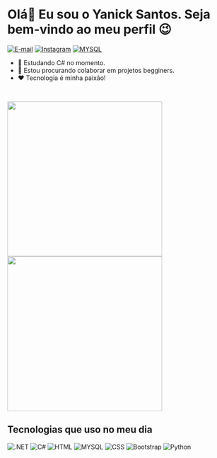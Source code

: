 <h1 style "border-buttom: 3px;">Olá👋 Eu sou o Yanick Santos. Seja bem-vindo ao meu perfil 😉</h1>

[![E-mail](https://img.shields.io/badge/Microsoft_Outlook-0078D4?style=for-the-badge&logo=microsoft-outlook&logoColor=white)](yanickeduardo@outlook.com)
[![Instagram](https://img.shields.io/badge/Instagram-E4405F?style=for-the-badge&logo=instagram&logoColor=white)](https://www.instagram.com/yanick0304/)
[![MYSQL](https://img.shields.io/badge/Facebook-1877F2?style=for-the-badge&logo=facebook&logoColor=white)](https://www.facebook.com/yanickmanuel/)

- 🌱 Estudando C# no momento.
- 👯 Estou procurando colaborar em projetos begginers.
- ❤️ Tecnologia é minha paixão! 

<br/><div >
        <img width ="350px" src="https://github-readme-stats.vercel.app/api?username=yanicksantos&show_icons=true&theme=solarized-light"/>
        <img  width ="350px" src="https://github-readme-stats.vercel.app/api/top-langs/?username=Yanicksantos&layout=compact&theme=maroongold"/>
</div>


<h2 style ="border-buttom: 2px">Tecnologias que uso no meu dia</h2>

![.NET](https://img.shields.io/badge/.NET-5C2D91?style=for-the-badge&logo=.net&logoColor=white)
![C#](https://img.shields.io/badge/C%23-239120?style=for-the-badge&logo=c-sharp&logoColor=white)
![HTML](https://img.shields.io/badge/HTML5-E34F26?style=for-the-badge&logo=html5&logoColor=white)
![MYSQL](https://img.shields.io/badge/MySQL-00000F?style=for-the-badge&logo=mysql&logoColor=white)
![CSS](https://img.shields.io/badge/CSS3-1572B6?style=for-the-badge&logo=css3&logoColor=white)
![Bootstrap](https://img.shields.io/badge/Bootstrap-563D7C?style=for-the-badge&logo=bootstrap&logoColor=white)
![Python](https://img.shields.io/badge/Python-14354C?style=for-the-badge&logo=python&logoColor=white)


